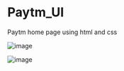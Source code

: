 # Paytm_UI
Paytm home page using html and css


![image](https://user-images.githubusercontent.com/74790729/159130913-d7a6449d-0549-46c3-b6ac-1bc2becee088.png)

![image](https://user-images.githubusercontent.com/74790729/159130959-6587304e-1a35-4bb2-9c82-aede4b50d564.png)
